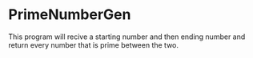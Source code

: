 # PrimeNumberGen
This program will recive a starting number and then ending number and return every number that is prime between the two.
